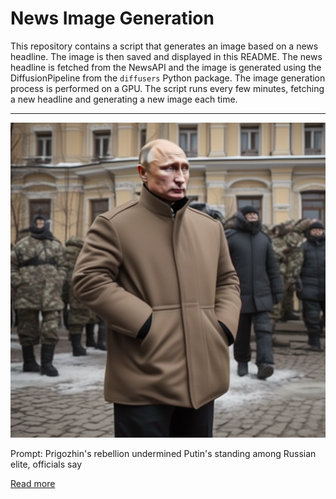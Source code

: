 # News Image Generation
This repository contains a script that generates an image based on a news headline. The image is then saved and displayed in this README.
The news headline is fetched from the NewsAPI and the image is generated using the DiffusionPipeline from the `diffusers` Python package. The image generation process is performed on a GPU.
The script runs every few minutes, fetching a new headline and generating a new image each time.

---

![Generated Image](image.png)

Prompt: Prigozhin's rebellion undermined Putin's standing among Russian elite, officials say

[Read more](https://www.cbsnews.com/news/prigozhin-undermined-putins-standing-among-russian-elite/)